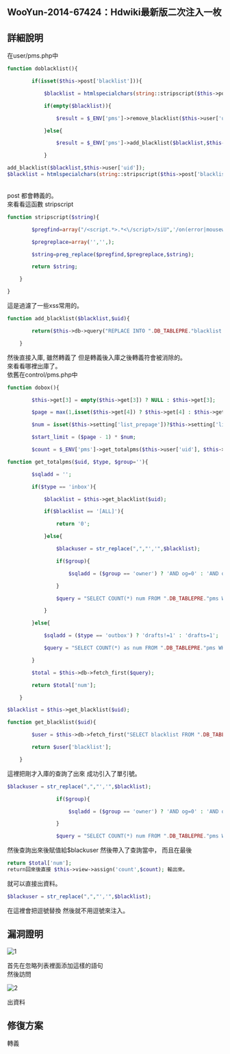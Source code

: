 ## WooYun-2014-67424：Hdwiki最新版二次注入一枚


## **詳細說明**
在user/pms.php中

```php
function doblacklist(){

        if(isset($this->post['blacklist'])){

            $blacklist = htmlspecialchars(string::stripscript($this->post['blacklist']));

            if(empty($blacklist)){

                $result = $_ENV['pms']->remove_blacklist($this->user['uid']);

            }else{

                $result = $_ENV['pms']->add_blacklist($blacklist,$this->user['uid']);

            }
```
```php
add_blacklist($blacklist,$this->user['uid']);
$blacklist = htmlspecialchars(string::stripscript($this->post['blacklist'])
```
<br />
post 都會轉義的。
<br />
來看看這函數 stripscript

```php
function stripscript($string){

        $pregfind=array("/<script.*>.*<\/script>/siU",'/on(error|mousewheel|mouseover|click|load|onload|submit|focus|blur|start)="[^"]*"/i');

        $pregreplace=array('','',);

        $string=preg_replace($pregfind,$pregreplace,$string);

        return $string;

    }

}
```
這是過濾了一些xss常用的。
```php
function add_blacklist($blacklist,$uid){

        return($this->db->query("REPLACE INTO ".DB_TABLEPRE."blacklist (uid,blacklist) VALUES('$uid','$blacklist')"));

    }
```

然後直接入庫, 雖然轉義了 但是轉義後入庫之後轉義符會被消除的。
<br />
來看看哪裡出庫了。
<br />
依舊在control/pms.php中


```php
function dobox(){

        $this->get[3] = empty($this->get[3]) ? NULL : $this->get[3];

        $page = max(1,isset($this->get[4]) ? $this->get[4] : $this->get[3]);

        $num = isset($this->setting['list_prepage'])?$this->setting['list_prepage']:20;

        $start_limit = ($page - 1) * $num;        

        $count = $_ENV['pms']->get_totalpms($this->user['uid'], $this->get[2]);
```

```php
function get_totalpms($uid, $type, $group=''){

        $sqladd = '';

        if($type == 'inbox'){

            $blacklist = $this->get_blacklist($uid);

            if($blacklist == '[ALL]'){

                return '0';

            }else{

                $blackuser = str_replace(",","','",$blacklist);

                if($group){

                    $sqladd = ($group == 'owner') ? 'AND og=0' : 'AND og=1';

                }

                $query = "SELECT COUNT(*) num FROM ".DB_TABLEPRE."pms WHERE toid='$uid' AND delstatus!=2 AND drafts!=1 $sqladd AND `from` NOT IN ('$blackuser')";

            }        

        }else{

            $sqladd = ($type == 'outbox') ? 'drafts!=1' : 'drafts=1';

            $query = "SELECT COUNT(*) as num FROM ".DB_TABLEPRE."pms WHERE fromid='$uid' AND delstatus!=1 AND $sqladd";            

        }

        $total = $this->db->fetch_first($query);

        return $total['num'];        

    }
```

```php
$blacklist = $this->get_blacklist($uid);
```

```php
function get_blacklist($uid){

        $user = $this->db->fetch_first("SELECT blacklist FROM ".DB_TABLEPRE."blacklist WHERE uid='".$uid."'");

        return $user['blacklist'];

    }
```

這裡把剛才入庫的查詢了出來 成功引入了單引號。


```php
$blackuser = str_replace(",","','",$blacklist);

                if($group){

                    $sqladd = ($group == 'owner') ? 'AND og=0' : 'AND og=1';

                }

                $query = "SELECT COUNT(*) num FROM ".DB_TABLEPRE."pms WHERE toid='$uid' AND delstatus!=2 AND drafts!=1 $sqladd AND `from` NOT IN ('$blackuser')";
```

然後查詢出來後賦值給$blackuser 然後帶入了查詢當中， 而且在最後
<br />
```php
return $total['num'];
return回來後直接 $this->view->assign('count',$count); 輸出來。
```
就可以直接出資料。
<br />
```php
$blackuser = str_replace(",","','",$blacklist);
```
在這裡會把逗號替換 然後就不用逗號來注入。


## **漏洞證明**

![1](https://raw.githubusercontent.com/dyeat/PDF/master/%E8%AB%96PHP%E5%B8%B8%E8%A6%8B%E7%9A%84%E6%BC%8F%E6%B4%9E/images/3/3.33/3.33-1.jpg)

首先在忽略列表裡面添加這樣的語句
<br />
然後訪問


![2](https://raw.githubusercontent.com/dyeat/PDF/master/%E8%AB%96PHP%E5%B8%B8%E8%A6%8B%E7%9A%84%E6%BC%8F%E6%B4%9E/images/3/3.33/3.33-2.jpg)

出資料

## **修復方案**

轉義